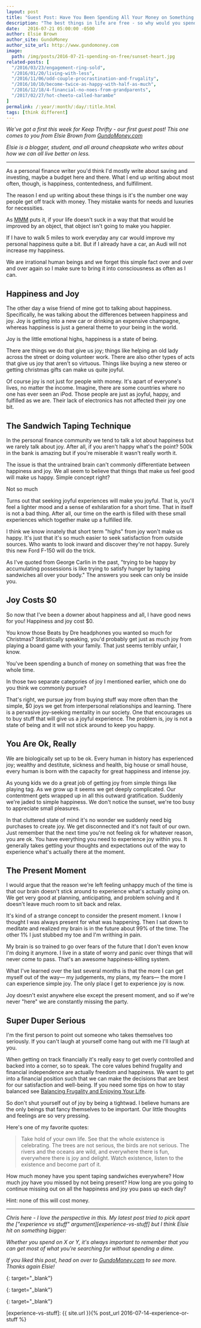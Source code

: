 ```yaml
---
layout: post
title: "Guest Post: Have You Been Spending All Your Money on Something Free?"
description: "The best things in life are free - so why would you spend money when you don't need to?"
date:   2016-07-21 05:00:00 -0500
author: Elsie Brown
author_site: GundoMoney
author_site_url: http://www.gundomoney.com
image:
  path: /img/posts/2016-07-21-spending-on-free/sunset-heart.jpg
related-posts: [
  "/2016/03/23/engagement-ring-sold",
  "/2016/01/20/living-with-less",
  "/2016/11/06/odd-couple-procrastination-and-frugality",
  "/2016/10/10/become-twice-as-happy-with-half-as-much",
  "/2016/12/18/4-financial-no-noes-from-grandparents",
  "/2017/02/27/hot-cheeto-called-harambe"
]
permalink: /:year/:month/:day/:title.html
tags: [think different]
---
```


_We've got a first this week for Keep Thrifty - our first guest post! This one comes to you from Elsie Brown from [GundoMoney.com][gundo-money]_

_Elsie is a blogger, student, and all around cheapskate who writes about how we can all live better on less._

<hr />

As a personal finance writer you'd think I'd mostly write about saving and investing, maybe a budget here and there. What I end up writing about most often, though, is happiness, contentedness, and fulfillment.

The reason I end up writing about these things is it's the number one way people get off track with money. They mistake wants for needs and luxuries for necessities.

As [MMM][mr-money-mustache] puts it, if your life doesn't suck in a way that that would be improved by an object, that object isn't going to make you happier.

If I have to walk 5 miles to work everyday any car would improve my personal happiness quite a bit. But if I already have a car, an Audi will not increase my happiness.

We are irrational human beings and we forget this simple fact over and over and over again so I make sure to bring it into consciousness as often as I can.

## Happiness and Joy #

The other day a wise friend of mine got to talking about happiness. Specifically, he was talking about the differences between happiness and joy. Joy is getting into a new car or drinking an expensive champagne, whereas happiness is just a general theme to your being in the world.

Joy is the little emotional highs, happiness is a state of being.

There are things we do that give us joy; things like helping an old lady across the street or doing volunteer work. There are also other types of acts that give us joy that aren't so virtuous. Things like buying a new stereo or getting christmas gifts can make us quite joyful.

Of course joy is not just for people with money. It's apart of everyone's lives, no matter the income. Imagine, there are some countries where no one has ever seen an iPod. Those people are just as joyful, happy, and fulfilled as we are. Their lack of electronics has not affected their joy one bit.

## The Sandwich Taping Technique #

In the personal finance community we tend to talk a lot about happiness but we rarely talk about joy. After all, if you aren't happy what's the point? 500k in the bank is amazing but if you're miserable it wasn't really worth it.

The issue is that the untrained brain can't commonly differentiate between happiness and joy. We all seem to believe that things that make us feel good will make us happy. Simple concept right?

Not so much

Turns out that seeking joyful experiences will make you joyful. That is, you'll feel a lighter mood and a sense of exhilaration for a short time. That in itself is not a bad thing. After all, our time on the earth is filled with these small experiences which together make up a fulfilled life.

I think we know innately that short term "highs" from joy won't make us happy. It's just that it's so much easier to seek satisfaction from outside sources. Who wants to look inward and discover they're not happy. Surely this new Ford F-150 will do the trick.

As I've quoted from George Carlin in the past, "trying to be happy by accumulating possessions is like trying to satisfy hunger by taping sandwiches all over your body." The answers you seek can only be inside you.

## Joy Costs $0 #

So now that I've been a downer about happiness and all, I have good news for you! Happiness and joy cost $0.

You know those Beats by Dre headphones you wanted so much for Christmas? Statistically speaking, you'd probably get just as much joy from playing a board game with your family. That just seems terribly unfair, I know.

You've been spending a bunch of money on something that was free the whole time.

In those two separate categories of joy I mentioned earlier, which one do you think we commonly pursue?

That's right, we pursue joy from buying stuff way more often than the simple, $0 joys we get from interpersonal relationships and learning. There is a pervasive joy-seeking mentality in our society. One that encourages us to buy stuff that will give us a joyful experience. The problem is, joy is not a state of being and it will not stick around to keep you happy.

## You Are Ok, Really #

We are biologically set up to be ok. Every human in history has experienced joy; wealthy and destitute, sickness and health, big house or small house, every human is born with the capacity for great happiness and intense joy.

As young kids we do a great job of getting joy from simple things like playing tag. As we grow up it seems we get deeply complicated. Our contentment gets wrapped up in all this outward gratification. Suddenly we're jaded to simple happiness. We don't notice the sunset, we're too busy to appreciate small pleasures.

In that cluttered state of mind it's no wonder we suddenly need big purchases to create joy. We get disconnected and it's not fault of our own. Just remember that the next time you're not feeling ok for whatever reason, you are ok. You have everything you need to experience joy within you. It generally takes getting your thoughts and expectations out of the way to experience what's actually there at the moment.

## The Present Moment #

I would argue that the reason we're left feeling unhappy much of the time is that our brain doesn't stick around to experience what's actually going on. We get very good at planning, anticipating, and problem solving and it doesn't leave much room to sit back and relax.

It's kind of a strange concept to consider the present moment. I know I thought I was always present for what was happening. Then I sat down to meditate and realized my brain is in the future about 99% of the time. The other 1% I just stubbed my toe and I'm writhing in pain.

My brain is so trained to go over fears of the future that I don't even know I'm doing it anymore. I live in a state of worry and panic over things that will never come to pass. That's an awesome happiness-killing system.

What I've learned over the last several months is that the more I can get myself out of the way— my judgements, my plans, my fears— the more I can experience simple joy. The only place I get to experience joy is now.

Joy doesn't exist anywhere else except the present moment, and so if we're never "here" we are constantly missing the party.

## Super Duper Serious #

I'm the first person to point out someone who takes themselves too seriously. If you can't laugh at yourself come hang out with me I'll laugh at you.

When getting on track financially it's really easy to get overly controlled and backed into a corner, so to speak. The core values behind frugality and financial independence are actually freedom and happiness. We want to get into a financial position such that we can make the decisions that are best for our satisfaction and well-being. If you need some tips on how to stay balanced see [Balancing Frugality and Enjoying Your Life][gundo-post].

So don't shut yourself out of joy by being a tightwad. I believe humans are the only beings that fancy themselves to be important. Our little thoughts and feelings are so very pressing.

Here's one of my favorite quotes:

> Take hold of your own life. See that the whole existence is celebrating. The trees are not serious, the birds are not serious. The rivers and the oceans are wild, and everywhere there is fun, everywhere there is joy and delight. Watch existence, listen to the existence and become part of it.

How much money have you spent taping sandwiches everywhere? How much joy have you missed by not being present? How long are you going to continue missing out on all the happiness and joy you pass up each day?

Hint: none of this will cost money.

<hr />

_Chris here - I love the perspective in this. My latest post tried to pick apart the ["experience vs stuff" argument][experience-vs-stuff] but I think Elsie hit on something bigger:_

_Whether you spend on X or Y, it's always important to remember that you can get most of what you're searching for without spending a dime._

_If you liked this post, head on over to [GundoMoney.com][gundo-money] to see more. Thanks again Elsie!_

[mr-money-mustache]: http://www.mrmoneymustache.com/
{: target="_blank"}

[gundo-post]: http://gundomoney.com/2016/06/19/balancing-frugality-and-enjoying-your-life/
{: target="_blank"}

[gundo-money]: http://www.gundomoney.com
{: target="_blank"}

[experience-vs-stuff]: {{ site.url }}{% post_url 2016-07-14-experience-or-stuff %}

